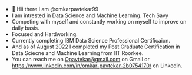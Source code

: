 - 👋 Hii there I am @omkarpavtekar99
- I am intrested in Data Science and Machine Learning. Tech Savy
- Competing with myself and constantly working on myself to improve on daily basis.
- Focused and Hardworking.
- Currently completing IBM Data Science Professional Certificaion. 
- And as of August 2022 I completed my Post Graduate Certification in Data Sciecne and Machine Learning from IIT Roorkee. 
- You can reach me on Opavtekar@gmail.com on Gmail or https://www.linkedin.com/in/omkar-pavtekar-2b0754170/ on Linkedin.
